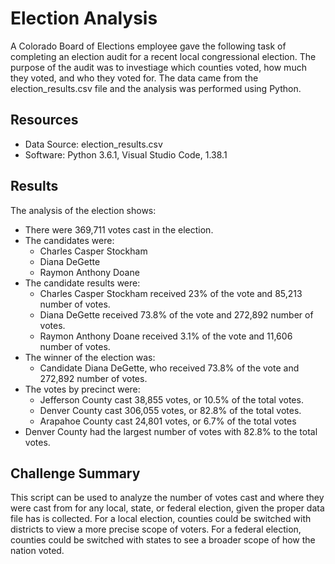 # Election Analysis

A Colorado Board of Elections employee gave the following task of completing an election audit for a recent local congressional election. The purpose of the audit was to investiage which counties voted, how much they voted, and who they voted for. The data came from the election_results.csv file and the analysis was performed using Python. 

## Resources

- Data Source: election_results.csv
- Software: Python 3.6.1, Visual Studio Code, 1.38.1

## Results

The analysis of the election shows:
- There were 369,711 votes cast in the election. 
- The candidates were:
  - Charles Casper Stockham
  - Diana DeGette
  - Raymon Anthony Doane
- The candidate results were: 
  - Charles Casper Stockham received 23% of the vote and 85,213 number of votes. 
  - Diana DeGette received 73.8% of the vote and 272,892 number of votes. 
  - Raymon Anthony Doane received 3.1% of the vote and 11,606 number of votes. 
- The winner of the election was:
  - Candidate Diana DeGette, who received 73.8% of the vote and 272,892 number of votes. 
- The votes by precinct were:
  - Jefferson County cast 38,855 votes, or 10.5% of the total votes. 
  - Denver County cast 306,055 votes, or 82.8% of the total votes. 
  - Arapahoe County cast 24,801 votes, or 6.7% of the total votes
- Denver County had the largest number of votes with 82.8% to the total votes.  

## Challenge Summary

This script can be used to analyze the number of votes cast and where they were cast from for any local, state, or federal election, given the proper data file has is collected. For a local election, counties could be switched with districts to view a more precise scope of voters. For a federal election, counties could be switched with states to see a broader scope of how the nation voted. 
